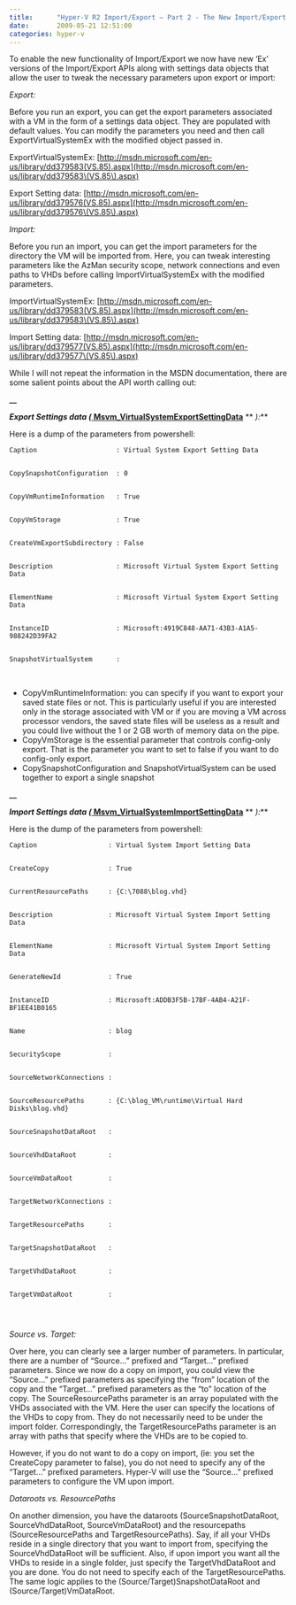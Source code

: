```yaml
---
title:      "Hyper-V R2 Import/Export – Part 2 - The New Import/Export APIs"
date:       2009-05-21 12:51:00
categories: hyper-v
---
```

To enable the new functionality of Import/Export we now have new ‘Ex’ versions of the Import/Export APIs along with settings data objects that allow the user to tweak the necessary parameters upon export or import:

_Export:_

Before you run an export, you can get the export parameters associated with a VM in the form of a settings data object. They are populated with default values. You can modify the parameters you need and then call ExportVirtualSystemEx with the modified object passed in.

ExportVirtualSystemEx: [http://msdn.microsoft.com/en-us/library/dd379583(VS.85).aspx](http://msdn.microsoft.com/en-us/library/dd379583\(VS.85\).aspx)

Export Setting data: [http://msdn.microsoft.com/en-us/library/dd379576(VS.85).aspx](http://msdn.microsoft.com/en-us/library/dd379576\(VS.85\).aspx)

_Import:_

Before you run an import, you can get the import parameters for the directory the VM will be imported from. Here, you can tweak interesting parameters like the AzMan security scope, network connections and even paths to VHDs before calling ImportVirtualSystemEx with the modified parameters.

ImportVirtualSystemEx: [http://msdn.microsoft.com/en-us/library/dd379583(VS.85).aspx](http://msdn.microsoft.com/en-us/library/dd379583\(VS.85\).aspx)

Import Setting data: [http://msdn.microsoft.com/en-us/library/dd379577(VS.85).aspx](http://msdn.microsoft.com/en-us/library/dd379577\(VS.85\).aspx)

While I will not repeat the information in the MSDN documentation, there are some salient points about the API worth calling out:

**__**

**_Export Settings data (_**[ **Msvm_VirtualSystemExportSettingData**](http://msdn.microsoft.com/en-us/library/dd379576\(VS.85\).aspx) ** _):_**

Here is a dump of the parameters from powershell:
    
    
    Caption                    : Virtual System Export Setting Data
    
    
    CopySnapshotConfiguration  : 0
    
    
    CopyVmRuntimeInformation   : True
    
    
    CopyVmStorage              : True
    
    
    CreateVmExportSubdirectory : False
    
    
    Description                : Microsoft Virtual System Export Setting Data
    
    
    ElementName                : Microsoft Virtual System Export Setting Data
    
    
    InstanceID                 : Microsoft:4919C848-AA71-43B3-A1A5-988242D39FA2
    
    
    SnapshotVirtualSystem      :

 

  * CopyVmRuntimeInformation: you can specify if you want to export your saved state files or not. This is particularly useful if you are interested only in the storage associated with VM or if you are moving a VM across processor vendors, the saved state files will be useless as a result and you could live without the 1 or 2 GB worth of memory data on the pipe. 
  * CopyVmStorage is the essential parameter that controls config-only export. That is the parameter you want to set to false if you want to do config-only export. 
  * CopySnapshotConfiguration and SnapshotVirtualSystem can be used together to export a single snapshot 



**__**

**_Import Settings data (_**[ **Msvm_VirtualSystemImportSettingData**](http://msdn.microsoft.com/en-us/library/dd379577\(VS.85\).aspx) ** _):_**

Here is the dump of the parameters from powershell: 
    
    
    Caption                  : Virtual System Import Setting Data
    
    
    CreateCopy               : True
    
    
    CurrentResourcePaths     : {C:\7088\blog.vhd}
    
    
    Description              : Microsoft Virtual System Import Setting Data
    
    
    ElementName              : Microsoft Virtual System Import Setting Data
    
    
    GenerateNewId            : True
    
    
    InstanceID               : Microsoft:ADDB3F5B-17BF-4AB4-A21F-BF1EE41B0165
    
    
    Name                     : blog
    
    
    SecurityScope            :
    
    
    SourceNetworkConnections :
    
    
    SourceResourcePaths      : {C:\blog_VM\runtime\Virtual Hard Disks\blog.vhd}
    
    
    SourceSnapshotDataRoot   :
    
    
    SourceVhdDataRoot        :
    
    
    SourceVmDataRoot         :
    
    
    TargetNetworkConnections :
    
    
    TargetResourcePaths      :
    
    
    TargetSnapshotDataRoot   :
    
    
    TargetVhdDataRoot        :
    
    
    TargetVmDataRoot         :
    
    
     

_Source vs. Target:_

Over here, you can clearly see a larger number of parameters. In particular, there are a number of “Source…” prefixed and “Target...” prefixed parameters. Since we now do a copy on import, you could view the “Source…” prefixed parameters as specifying the “from” location of the copy and the “Target…” prefixed parameters as the “to” location of the copy. The SourceResourcePaths parameter is an array populated with the VHDs associated with the VM. Here the user can specify the locations of the VHDs to copy from. They do not necessarily need to be under the import folder. Correspondingly, the TargetResourcePaths parameter is an array with paths that specify where the VHDs are to be copied to.

However, if you do not want to do a copy on import, (ie: you set the CreateCopy parameter to false), you do not need to specify any of the “Target…” prefixed parameters. Hyper-V will use the “Source…” prefixed parameters to configure the VM upon import.

_Dataroots vs. ResourcePaths_

On another dimension, you have the dataroots (SourceSnapshotDataRoot, SourceVhdDataRoot, SourceVmDataRoot) and the resourcepaths (SourceResourcePaths and TargetResourcePaths). Say, if all your VHDs reside in a single directory that you want to import from, specifying the SourceVhdDataRoot will be sufficient. Also, if upon import you want all the VHDs to reside in a single folder, just specify the TargetVhdDataRoot and you are done. You do not need to specify each of the TargetResourcePaths. The same logic applies to the (Source/Target)SnapshotDataRoot and (Source/Target)VmDataRoot.
